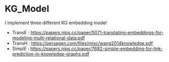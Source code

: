 # KG_Model

I implement three different KG embedding model

- TransE : https://papers.nips.cc/paper/5071-translating-embeddings-for-modeling-multi-relational-data.pdf
- TransH : https://persagen.com/files/misc/wang2014knowledge.pdf
- SimplE : https://papers.nips.cc/paper/7682-simple-embedding-for-link-prediction-in-knowledge-graphs.pdf